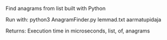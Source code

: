 Find anagrams from list built with Python

Run with:
python3 AnagramFinder.py lemmad.txt aarmatupidaja

Returns:
Execution time in microseconds, list, of, anagrams
